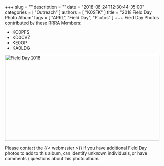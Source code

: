 +++
slug = ""
description = ""
date = "2018-06-24T12:30:44-05:00"
categories = [ "Outreach" ]
authors = [ "K0STK" ]
title = "2018 Field Day Photo Album"
tags = [ "ARRL", "Field Day", "Photos" ]
+++
Field Day Photos contributed by these RRRA Members:

* KC0PFS
* KD0CVZ
* KE0OP
* KA0LDG

<!--more-->
<a data-flickr-embed="true" href="https://www.flickr.com/photos/rrra-fargo/albums/72157670464943768" title="Field Day 2018"><img src="https://farm2.staticflickr.com/1833/42084272645_aff9e2beb0.jpg" width="500" height="281" alt="Field Day 2018"></a><script async src="//embedr.flickr.com/assets/client-code.js" charset="utf-8"></script>

Please contact the {{< webmaster >}} if you have additional Field Day photos
to add to this album, can identify unknown individuals, or have comments / questions about this photo album.

